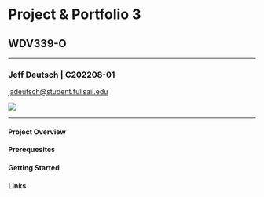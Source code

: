 # Project & Portfolio 3
## WDV339-O

---

### Jeff Deutsch | C202208-01
<jadeutsch@student.fullsail.edu>

![](https://img.shields.io/badge/degree-web%20development-blue)

---

#### Project Overview

#### Prerequesites

#### Getting Started

#### Links

